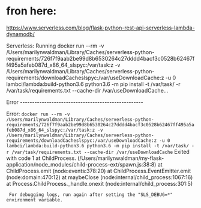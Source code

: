 #  fron here:

https://www.serverless.com/blog/flask-python-rest-api-serverless-lambda-dynamodb/


Serverless: Running docker run --rm -v /Users/marilynwaldman/Library/Caches/serverless-python-requirements/726f7f9aab2be99d8b6530264c27dddd4bacf3c0528b62467ff495a5afeb087d_x86_64_slspyc\:/var/task\:z -v /Users/marilynwaldman/Library/Caches/serverless-python-requirements/downloadCacheslspyc\:/var/useDownloadCache\:z -u 0 lambci/lambda\:build-python3.6 python3.6 -m pip install -t /var/task/ -r /var/task/requirements.txt --cache-dir /var/useDownloadCache...
 
 Error ---------------------------------------------------
 
  Error: `docker run --rm -v /Users/marilynwaldman/Library/Caches/serverless-python-requirements/726f7f9aab2be99d8b6530264c27dddd4bacf3c0528b62467ff495a5afeb087d_x86_64_slspyc:/var/task:z -v /Users/marilynwaldman/Library/Caches/serverless-python-requirements/downloadCacheslspyc:/var/useDownloadCache:z -u 0 lambci/lambda:build-python3.6 python3.6 -m pip install -t /var/task/ -r /var/task/requirements.txt --cache-dir /var/useDownloadCache` Exited with code 1
      at ChildProcess.<anonymous> (/Users/marilynwaldman/my-flask-application/node_modules/child-process-ext/spawn.js:38:8)
      at ChildProcess.emit (node:events:378:20)
      at ChildProcess.EventEmitter.emit (node:domain:470:12)
      at maybeClose (node:internal/child_process:1067:16)
      at Process.ChildProcess._handle.onexit (node:internal/child_process:301:5)
 
     For debugging logs, run again after setting the "SLS_DEBUG=*" environment variable.
 




